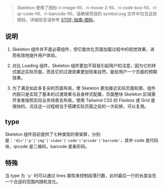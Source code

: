 > Skeleton 使用了图标 ri-image-fill、ri-movie-2-fill、ri-code-box-fill、ri-qr-code-fill、ri-barcode-fill，请确保项目的 symbol.svg 文件中包含这些图标。详细信息请参考 [STDF-指南-图标](https://stdf.design/#/guide/icon)。

## 说明

1. Skeleton 组件并不是必需组件，但它能优化页面加载过程中的视觉效果，进而有效地提升用户体验。

2. 对比 Loading 组件，Skeleton 组件更加不容易引起用户的注意，因为它的样式接近实际页面，而且它的过渡效果更加轻柔自然，能给用户一个页面的预期效果。

3. 为了满足如此多复杂的页面布局，使 Skeleton 更加接近实际页面轮廓，组件内部只是实现了基本的过渡效果与自身样式配置，页面整块 Skeleton 区域需开发者按照实际业务场景去布局，使用 Tailwind CSS 的 Flexbox 或 Grid 是很快的，况且这一过程相当于搭建实际页面之前的一次彩排，可以复用。

## type

Skeleton 组件目前提供了七种类型的骨架屏，分别是：`'div'|'p'|'img'|'video'|'code'|'qrcode'|'barcode'`，其中 code 是代码块，qrcode 是二维码，barcode 是条形码。

## 特殊

当 type 为 `'p'` 时可以通过 lines 属性来控制段落行数，此时最后一行的长度会在一个合适的范围内随机变化。
